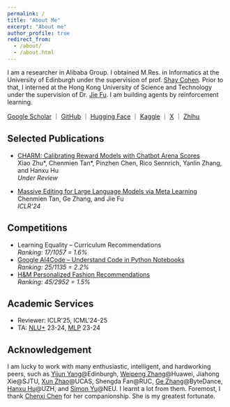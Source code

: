 ```yaml
---
permalink: /
title: "About Me"
excerpt: "About me"
author_profile: true
redirect_from: 
  - /about/
  - /about.html
---
```


I am a researcher in Alibaba Group.
I obtained M.Res. in Informatics at the University of Edinburgh under the supervision of prof. [Shay Cohen](https://homepages.inf.ed.ac.uk/scohen/).
Prior to that, I interned at the Hong Kong University of Science and Technology under the supervision of Dr. [Jie Fu](https://bigaidream.github.io/).
I am building agents by reinforcement learning.

 
[Google Scholar](https://scholar.google.com/citations?hl=zh-CN&view_op=list_works&gmla=AJ1KiT3E3CHkitK-8XkwkeYKxup4GEJyV0SkLGZYQErzPnldBlEg2-H9TQ5J5s8C469VUrr_d909FGy-TM0ggoOTBa5Kl5IZZfzveAwzH0M36XHIe2e1XOypJvTv-2_00cE&user=1ml8-30AAAAJ) ｜ [GitHub](https://github.com/ChenmienTan) ｜ [Hugging Face](https://huggingface.co/ChenmieNLP) ｜ [Kaggle](https://www.kaggle.com/chenmientan) ｜ [X](https://twitter.com/ChenmienTan) ｜ [Zhihu](https://www.zhihu.com/people/tanchenmien)

## Selected Publications

* [CHARM: Calibrating Reward Models with Chatbot Arena Scores](https://arxiv.org/abs/2504.10045)  
Xiao Zhu*, Chenmien Tan*, Pinzhen Chen, Rico Sennrich, Yanlin Zhang, and Hanxu Hu  
*Under Review*

* [Massive Editing for Large Language Models via Meta Learning](https://arxiv.org/abs/2311.04661)  
Chenmien Tan, Ge Zhang, and Jie Fu  
*ICLR'24*

<!-- * [Learning Rewards to Optimise Global Performance Metrics in Deep Reinforcement Learning](https://www.southampton.ac.uk/~eg/AAMAS2023/pdfs/p1951.pdf)  
Junqi Qian, Paul Weng, and **Chenmien Tan**  
*AAMAS'23*

* [CVaR-Regret Bounds for Multi-Armed Bandits](https://proceedings.mlr.press/v189/tan23a/tan23a.pdf)  
**Chenmien Tan** and Paul Weng  
*ACML'22* -->

## Competitions

* Learning Equality – Curriculum Recommendations  
*Ranking: 17/1057 = 1.6%*
* [Google AI4Code – Understand Code in Python Notebooks](https://www.kaggle.com/competitions/AI4Code/discussion/343603)  
*Ranking: 25/1135 = 2.2%* 
* [H&M Personalized Fashion Recommendations](https://github.com/Wp-Zhang/H-M-Fashion-RecSys)  
*Ranking: 45/2952 = 1.5%*

## Academic Services

* Reviewer: ICLR'25, ICML'24-25
* TA: [NLU+](http://www.drps.ed.ac.uk/23-24/dpt/cxinfr11157.htm) 23-24, [MLP](http://www.drps.ed.ac.uk/23-24/dpt/cxinfr11132.htm) 23-24

<!-- ## Fun Facts -->
<!-- 
* I am the 14th academic generation descendant of [Gauss](https://en.wikipedia.org/wiki/Carl_Friedrich_Gauss), the 14th of [Laplace](https://en.wikipedia.org/wiki/Pierre-Simon_Laplace), the 18th of [Bernoulli](https://en.wikipedia.org/wiki/Jacob_Bernoulli), the 20th of [Leibniz](https://en.wikipedia.org/wiki/Pierre-Simon_Laplace), and the 26th of [Copernicus](https://en.wikipedia.org/wiki/Nicolaus_Copernicus). -->


<!-- * I graduated from a [high school](https://en.wikipedia.org/wiki/Sichuan_Chengdu_Shishi_High_School) with a history over 2,160 years. -->

## Acknowledgement

I am lucky to work with many enthusiastic, intelligent, and hardworking peers, such as [Yijun Yang](https://thomasyyj.github.io/yangyijun/)@Edinburgh, [Weipeng Zhang](https://github.com/Wp-Zhang)@Huawei, Jiahong Xie@SJTU, [Xun Zhao](https://github.com/CarnoZhao)@UCAS, Shengda Fan@RUC, [Ge Zhang](https://scholar.google.com/citations?user=qyTrq4kAAAAJ&hl=zh-CN)@ByteDance, [Hanxu Hu](https://hanxuhu.github.io)@UZH, and [Simon Yu](https://simon-yu.netlify.app)@NEU.
I learnt a lot from them.
Foremost, I thank [Chenxi Chen](https://2023.rca.ac.uk/students/chenxi-chen/) for her companionship.
She is my greatest fortunate. 
